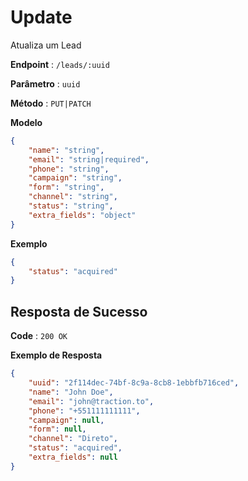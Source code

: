 # Update

Atualiza um Lead

**Endpoint** : `/leads/:uuid`

**Parâmetro** : `uuid`

**Método** : `PUT|PATCH`

**Modelo**

```json
{
    "name": "string",
    "email": "string|required",
    "phone": "string",
    "campaign": "string",
    "form": "string",
    "channel": "string",
    "status": "string",
    "extra_fields": "object"
}
```

**Exemplo**

```json
{
    "status": "acquired"
}
```

## Resposta de Sucesso

**Code** : `200 OK`

**Exemplo de Resposta**

```json
{
    "uuid": "2f114dec-74bf-8c9a-8cb8-1ebbfb716ced",
    "name": "John Doe",
    "email": "john@traction.to",
    "phone": "+551111111111",
    "campaign": null,
    "form": null,
    "channel": "Direto",
    "status": "acquired",
    "extra_fields": null
}
```
